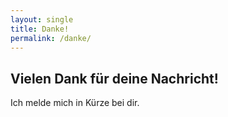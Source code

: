 ```yaml
---
layout: single
title: Danke!
permalink: /danke/
---
```


<h2>Vielen Dank für deine Nachricht!</h2>
<p>Ich melde mich in Kürze bei dir.</p>
